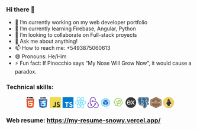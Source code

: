 ### Hi there 👋

- 🔭 I’m currently working on my web developer portfolio
- 🌱 I’m currently learning Firebase, Angular, Python
- 👯 I’m looking to collaborate on Full-stack proyects
- 💬 Ask me about anything!
- 📫 How to reach me: +5493875060613
- 😄 Pronouns: He/Him
- ⚡ Fun fact: If Pinocchio says “My Nose Will Grow Now”, it would cause a paradox.

### Technical skills:
<p align="center">
  <img src="https://github.com/Luciobio/Luciobio/blob/master/img/html5.png" width="30" height="30" align="center"/>
  <img src="https://github.com/Luciobio/Luciobio/blob/master/img/css.png" width="30" height="30" align="center"/> 
  <img src="https://github.com/Luciobio/Luciobio/blob/master/img/javascript.png" width="30" height="30" align="center"/>
  <img src="https://github.com/Luciobio/Luciobio/blob/master/img/typescript.png" width="30" height="30" align="center"/>
  <img src="https://github.com/Luciobio/Luciobio/blob/master/img/react.png" width="30" height="30" align="center"/>
  <img src="https://github.com/Luciobio/Luciobio/blob/master/img/redux.png" width="30" height="30" align="center"/>
  <img src="https://github.com/Luciobio/Luciobio/blob/master/img/webpack.png" width="30" height="30" align="center"/>
  <img src="https://github.com/Luciobio/Luciobio/blob/master/img/nodejs.png" width="30" height="30" align="center"/>
  <img src="https://github.com/Luciobio/Luciobio/blob/master/img/express.png" width="30" height="30" align="center"/>
  <img src="https://github.com/Luciobio/Luciobio/blob/master/img/postgresql.png" width="30" height="30" align="center"/>
  <img src="https://github.com/Luciobio/Luciobio/blob/master/img/mocha.png" width="30" height="30" align="center"/>
  <img src="https://github.com/Luciobio/Luciobio/blob/master/img/linux.png" width="30" height="30" align="center"/>
</p>

### Web resume: https://my-resume-snowy.vercel.app/
